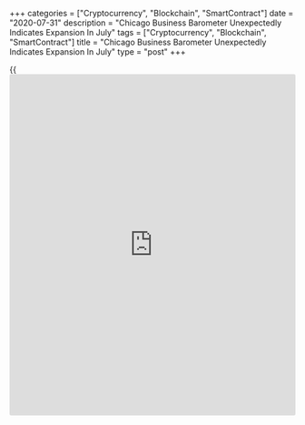 +++
categories = ["Cryptocurrency", "Blockchain", "SmartContract"]
date = "2020-07-31"
description = "Chicago Business Barometer Unexpectedly Indicates Expansion In July"
tags = ["Cryptocurrency", "Blockchain", "SmartContract"]
title = "Chicago Business Barometer Unexpectedly Indicates Expansion In July"
type = "post"
+++

{{<iframe id="large-banner" src="https://www.bounty.group/#slide=11.0" width="100%" height="600" scrolling="no" style="border: 0px solid rgb(216, 221, 230); border-radius: 3px;">}}

Following twelve straight months of contraction, MNI Indicators released
a report on Friday showing an unexpected expansion in Chicago-area
[business][1] activity in the month of July.

MNI Indicators said its Chicago business barometer spiked to 51.9 in
July from 36.6 in June, with a reading above 50 indicating growth in
regional business activity. Economists had expected the index to jump to
43.9.

With the much bigger than expected increase, the Chicago business
barometer reached its highest level since May of 2019.

The headline index skyrocketed as the new orders index soared to its
highest level since August of 2019 and the production index also surged
back into expansion territory.

MNI Indicators said some companies noted recovering orders, while others
reported continued difficulties due to the Covid-19 effects.

The report also showed a notable increase by the employment index,
although MNI Indicators noted there was anecdotal evidence that firms
had to lay off staff as a result of the current [health][2] crisis.

On the inflation front, the prices paid at the factory gate edged
higher, gaining 1.7 points to reach a seven-month high.

For comments and feedback [contact](https://www.playgroundfx.com/contact/): editorial@rtt[news](https://www.letsplayfx.com/blog/forex-news-website/).com

[Economic News][3]

 **What parts of the world are seeing the best (and worst) economic
performances lately? Click[here][4] to check out our [Econ Scorecard][4]
and find out! See up-to-the-moment [ranking](https://www.playgroundfx.com/blog/crypto-exchange-ranking/)s for the best and worst
performers in [GDP][5], [unemployment rate][6], [inflation][4] and much
more.**

   1. www.rtt[news](https://www.letsplayfx.com/blog/forex-news-website/).com/Content/Business.aspx
   2. www.rtt[news](https://www.letsplayfx.com/blog/forex-news-website/).com/Content/Health.aspx
   3. www.rtt[news](https://www.letsplayfx.com/blog/forex-news-website/).com/Content/EconomicNews.aspx
   4. www.rtt[news](https://www.letsplayfx.com/blog/forex-news-website/).com/economic-scorecard/world-rank/CPI/highest-performance.aspx
   5. www.rtt[news](https://www.letsplayfx.com/blog/forex-news-website/).com/economic-scorecard/world-rank/GDP/highest-performance.aspx
   6. www.rtt[news](https://www.letsplayfx.com/blog/forex-news-website/).com/economic-scorecard/world-rank/unemployment-rate/lowest-performance.aspx